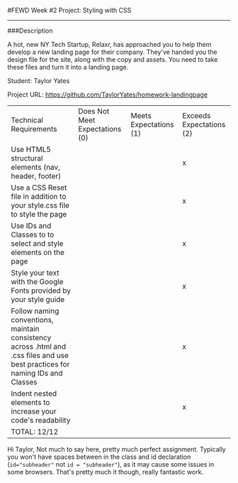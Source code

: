 #FEWD Week #2 Project: Styling with CSS

---


###Description


A hot, new NY Tech Startup, Relaxr, has approached you to help them develop a new landing page for their company. They've handed you the design file for the site, along with the copy and assets. You need to take these files and turn it into a landing page.

Student: Taylor Yates

Project URL: https://github.com/TaylorYates/homework-landingpage


|                                                                                                                               |                                |                        |                          |
|-------------------------------------------------------------------------------------------------------------------------------|--------------------------------|------------------------|--------------------------|
| Technical Requirements                                                                                                        | Does Not Meet Expectations (0) | Meets Expectations (1) | Exceeds Expectations (2) |
| Use HTML5 structural elements (nav, header, footer)                                                                           |                                |                        |            x             |
| Use a CSS Reset file in addition to your style.css file to style the page                                                     |                                |                        |            x             |
| Use IDs and Classes to to select and style elements on the page                                                               |                                |                        |            x             |
| Style your text with the Google Fonts provided by your style guide                                                            |                                |                        |            x             |
| Follow naming conventions, maintain consistency across .html and .css files and use best practices for naming IDs and Classes |                                |                        |            x             |
| Indent nested elements to increase your code's readability                                                                    |                                |                        |            x             |
| TOTAL: 12/12                                                                                                              |                                |                        |                          |

Hi Taylor,
Not much to say here, pretty much perfect assignment. 
Typically you won't have spaces between in the class and id declaration (`id="subheader"` not `id = "subheader"`), as it may cause some issues in some browsers.
That's pretty much it though, really fantastic work.
